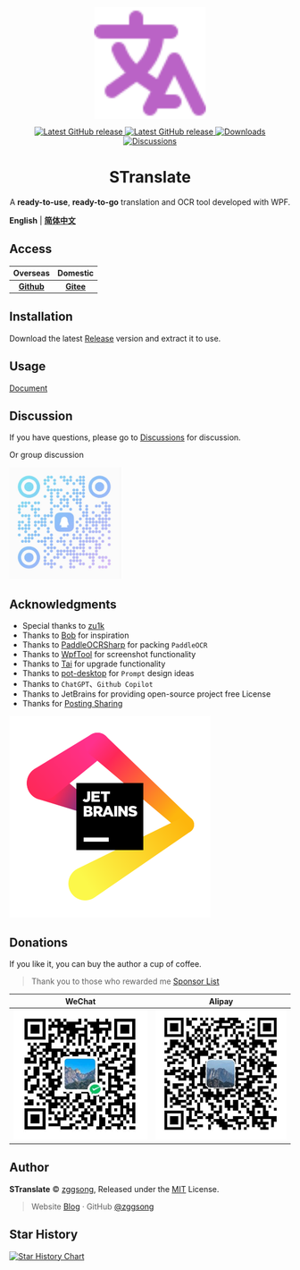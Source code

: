 <p align="center">
<a href="https://github.com/zggsong/STranslate" target="_blank">
<img align="center" alt="STranslate" width="200" src="./img/favicon.svg" />
</a>
</p>
<p align="center">
<a href="https://github.com/ZGGSONG/STranslate/blob/main/LICENSE" target="_self">
 <img alt="Latest GitHub release" src="https://img.shields.io/github/license/ZGGSONG/STranslate" />
</a>
<a href="https://github.com/ZGGSONG/STranslate/releases/latest" target="_blank">
 <img alt="Latest GitHub release" src="https://img.shields.io/github/release/ZGGSONG/STranslate.svg" />
</a>
<a href="https://github.com/ZGGSONG/STranslate/releases" target="_self">
 <img alt="Downloads" src="https://img.shields.io/github/downloads/ZGGSONG/STranslate/total" />
</a>
<a href="https://github.com/ZGGSONG/STranslate/discussions" target="_self">
 <img alt="Discussions" src="https://img.shields.io/github/discussions/ZGGSONG/STranslate" />
</a>
</p>
<h1 align="center">STranslate</h1>

<p align="center">A <strong>ready-to-use</strong>, <strong>ready-to-go</strong> translation and OCR tool developed with WPF.
</p>


**English** | [**简体中文**](./README_ZH.md)

## Access

| Overseas | Domestic |
| :--: | :--: |
| **[Github](https://github.com/ZGGSONG/STranslate)** | **[Gitee](https://gitee.com/zggsong/STranslate)** |

## Installation

Download the latest [Release](https://github.com/ZGGSONG/STranslate/releases) version and extract it to use.

## Usage

[Document](https://stranslate.zggsong.com)

## Discussion

If you have questions, please go to [Discussions](https://github.com/ZGGSONG/STranslate/discussions) for discussion.

Or group discussion

<img src="./img/qq.jpeg" height=200 />

## Acknowledgments

- Special thanks to [zu1k](https://github.com/zu1k)
- Thanks to [Bob](https://bobtranslate.com/guide/) for inspiration
- Thanks to [PaddleOCRSharp](https://gitee.com/raoyutian/paddle-ocrsharp) for packing `PaddleOCR`
- Thanks to [WpfTool](https://github.com/NPCDW/WpfTool) for screenshot functionality
- Thanks to [Tai](https://github.com/Planshit/Tai) for upgrade functionality
- Thanks to [pot-desktop](https://pot-app.com/) for `Prompt` design ideas
- Thanks to `ChatGPT`、`Github Copilot`
- Thanks to JetBrains for providing open-source project free License
- Thanks for [Posting Sharing](Sponsor.md#分享支持)

<a href="https://jb.gg/OpenSourceSupport"><img src="./img/jb_beam.svg" /></a>

## Donations

If you like it, you can buy the author a cup of coffee.

> Thank you to those who rewarded me [Sponsor List](Sponsor.md)

| WeChat | Alipay |
| :--: | :--: |
|![wehcatpay](./img/wechatpay.jpg) | ![alipay](./img/alipay.jpg) |

## Author

**STranslate** © [zggsong](https://github.com/zggsong), Released under the [MIT](https://github.com/ZGGSONG/STranslate/blob/main/LICENSE) License.<br>

> Website [Blog](https://www.zggsong.com) · GitHub [@zggsong](https://github.com/zggsong)

## Star History

[![Star History Chart](https://api.star-history.com/svg?repos=ZGGSONG/STranslate&type=Date)](https://star-history.com/#ZGGSONG/STranslate&Date)
